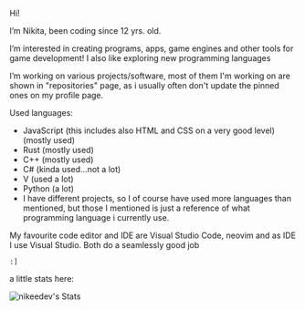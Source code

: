 
Hi!

I’m Nikita, been coding since 12 yrs. old.

I’m interested in creating programs, apps, game engines and other tools for game development!
I also like exploring new programming languages

I’m working on various projects/software, most of them I'm working on are
shown in "repositories" page, as i usually often don't update the pinned ones on my profile page.

Used languages:
- JavaScript (this includes also HTML and CSS on a very good level) (mostly used) 
- Rust (mostly used)
- C++ (mostly used)
- C# (kinda used...not a lot)
- V (used a lot)
- Python (a lot)
- I have different projects, so I of course have used more languages than mentioned, but those I mentioned is just a reference of what programming language i currently use.
    
My favourite code editor and IDE are Visual Studio Code, neovim and as IDE I use Visual Studio. Both do a seamlessly good job

`:]`

a little stats here:

![nikeedev's Stats](https://github-readme-stats.vercel.app/api?username=nikeedev&theme=gruvbox&show_icons=true&hide_border=true&count_private=false)
